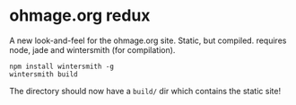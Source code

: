 ohmage.org redux
==============

A new look-and-feel for the ohmage.org site.  Static, but compiled. requires node, jade and wintersmith (for compilation).

```
npm install wintersmith -g
wintersmith build
```

The directory should now have a `build/` dir which contains the static site!
